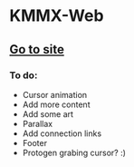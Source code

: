 # KMMX-Web

## [Go to site](https://kimmix.github.io/KMMX-Web/)

### To do:
* Cursor animation
* Add more content
* Add some art
* Parallax
* Add connection links
* Footer
* Protogen grabing cursor? :)
